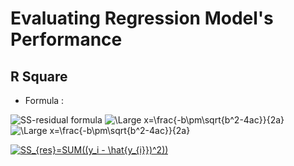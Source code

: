 # Evaluating Regression Model's Performance

## R Square 

- Formula : 

<img src="https://latex.codecogs.com/svg.latex?\Large;SS_{res}=SUM((y_i - \hat{y_{i}})^2))" title="SS-residual formula" />
<img src="https://latex.codecogs.com/svg.latex?\Large;R^2=1-\frac{SS_{res}}{SS_{tot}}" title="\Large x=\frac{-b\pm\sqrt{b^2-4ac}}{2a}" />


<img src="https://latex.codecogs.com/svg.latex?\Large;R^2=1-\frac{SS_{res}}{SS_{tot}}" title="\Large x=\frac{-b\pm\sqrt{b^2-4ac}}{2a}" />


<a href="https://www.codecogs.com/eqnedit.php?latex=SS_{res}=SUM((y_i;-;\hat{y_{i}})^2))" target="_blank"><img src="https://latex.codecogs.com/png.latex?SS_{res}=SUM((y_i;-;\hat{y_{i}})^2))" title="SS_{res}=SUM((y_i - \hat{y_{i}})^2))" /></a>

